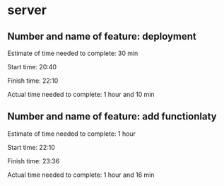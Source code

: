 # server

## Number and name of feature: deployment

Estimate of time needed to complete: 30 min

Start time: 20:40

Finish time: 22:10

Actual time needed to complete: 1 hour and 10 min

## Number and name of feature: add functionlaty

Estimate of time needed to complete: 1 hour

Start time: 22:10

Finish time: 23:36

Actual time needed to complete: 1 hour and 16 min